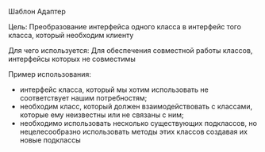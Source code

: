 Шаблон Адаптер

Цель: Преобразование интерфейса одного класса в интерфейс того класса, который необходим клиенту

Для чего используется:
Для обеспечения совместной работы классов, интерфейсы которых не совместимы

Пример использования:

- интерфейс класса, который мы хотим использовать не соответствует нашим потребностям;
- необходим класс, который должен взаимодействовать с классами, которые ему неизвестны или не связаны с ним;
- необходимо использовать несколько существующих подклассов, но нецелесообразно использовать методы этих классов
создавая их новые подклассы